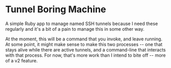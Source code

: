 # Tunnel Boring Machine

A simple Ruby app to manage named SSH tunnels because I need these regularly and it's a bit of a pain to manage this in some other way.

At the moment, this will be a command that you invoke, and leave running. At some point, it might make sense to make this two processes -- one that stays alive while there are active tunnels, and a command-line that interacts with that process. For now, that's more work than I intend to bite off -- more of a v2 feature.
